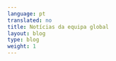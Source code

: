 ```yaml
---
language: pt
translated: no
title: Notícias da equipa global
layout: blog
type: blog
weight: 1
---
```

